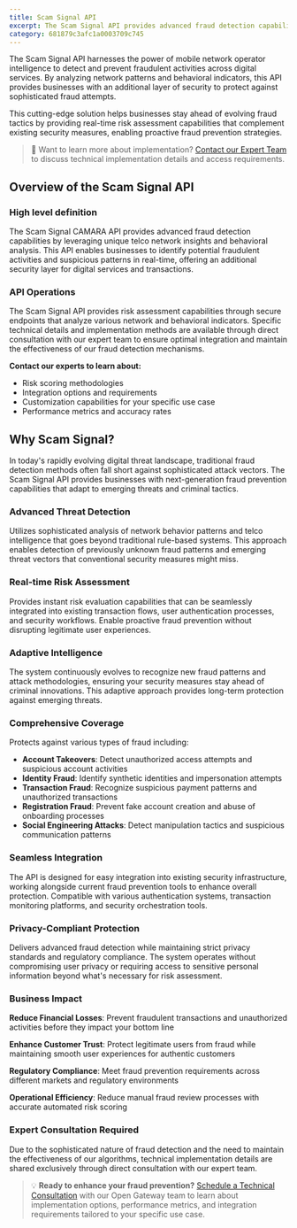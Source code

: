 ```yaml
---
title: Scam Signal API
excerpt: The Scam Signal API provides advanced fraud detection capabilities leveraging telco network intelligence to identify and prevent fraudulent activities in real-time, protecting businesses and their customers from evolving threats.
category: 681879c3afc1a0003709c745
---
```


The Scam Signal API harnesses the power of mobile network operator intelligence to detect and prevent fraudulent activities across digital services. By analyzing network patterns and behavioral indicators, this API provides businesses with an additional layer of security to protect against sophisticated fraud attempts.

This cutting-edge solution helps businesses stay ahead of evolving fraud tactics by providing real-time risk assessment capabilities that complement existing security measures, enabling proactive fraud prevention strategies.

> 📘 Want to learn more about implementation?
> [Contact our Expert Team](https://opengateway.telefonica.com/contactoexperto) to discuss technical implementation details and access requirements.


## Overview of the Scam Signal API

### High level definition

The Scam Signal CAMARA API provides advanced fraud detection capabilities by leveraging unique telco network insights and behavioral analysis. This API enables businesses to identify potential fraudulent activities and suspicious patterns in real-time, offering an additional security layer for digital services and transactions.

### API Operations

The Scam Signal API provides risk assessment capabilities through secure endpoints that analyze various network and behavioral indicators. Specific technical details and implementation methods are available through direct consultation with our expert team to ensure optimal integration and maintain the effectiveness of our fraud detection mechanisms.

**Contact our experts to learn about:**
- Risk scoring methodologies
- Integration options and requirements  
- Customization capabilities for your specific use case
- Performance metrics and accuracy rates

## Why Scam Signal?

In today's rapidly evolving digital threat landscape, traditional fraud detection methods often fall short against sophisticated attack vectors. The Scam Signal API provides businesses with next-generation fraud prevention capabilities that adapt to emerging threats and criminal tactics.

### Advanced Threat Detection

Utilizes sophisticated analysis of network behavior patterns and telco intelligence that goes beyond traditional rule-based systems. This approach enables detection of previously unknown fraud patterns and emerging threat vectors that conventional security measures might miss.

### Real-time Risk Assessment

Provides instant risk evaluation capabilities that can be seamlessly integrated into existing transaction flows, user authentication processes, and security workflows. Enable proactive fraud prevention without disrupting legitimate user experiences.

### Adaptive Intelligence

The system continuously evolves to recognize new fraud patterns and attack methodologies, ensuring your security measures stay ahead of criminal innovations. This adaptive approach provides long-term protection against emerging threats.

### Comprehensive Coverage

Protects against various types of fraud including:
- **Account Takeovers**: Detect unauthorized access attempts and suspicious account activities
- **Identity Fraud**: Identify synthetic identities and impersonation attempts  
- **Transaction Fraud**: Recognize suspicious payment patterns and unauthorized transactions
- **Registration Fraud**: Prevent fake account creation and abuse of onboarding processes
- **Social Engineering Attacks**: Detect manipulation tactics and suspicious communication patterns

### Seamless Integration

The API is designed for easy integration into existing security infrastructure, working alongside current fraud prevention tools to enhance overall protection. Compatible with various authentication systems, transaction monitoring platforms, and security orchestration tools.

### Privacy-Compliant Protection

Delivers advanced fraud detection while maintaining strict privacy standards and regulatory compliance. The system operates without compromising user privacy or requiring access to sensitive personal information beyond what's necessary for risk assessment.

### Business Impact

**Reduce Financial Losses**: Prevent fraudulent transactions and unauthorized activities before they impact your bottom line

**Enhance Customer Trust**: Protect legitimate users from fraud while maintaining smooth user experiences for authentic customers  

**Regulatory Compliance**: Meet fraud prevention requirements across different markets and regulatory environments

**Operational Efficiency**: Reduce manual fraud review processes with accurate automated risk scoring

### Expert Consultation Required

Due to the sophisticated nature of fraud detection and the need to maintain the effectiveness of our algorithms, technical implementation details are shared exclusively through direct consultation with our expert team.

> 💡 **Ready to enhance your fraud prevention?**
> [Schedule a Technical Consultation](https://opengateway.telefonica.com/contactoexperto) with our Open Gateway team to learn about implementation options, performance metrics, and integration requirements tailored to your specific use case.
